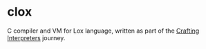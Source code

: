 # clox

C compiler and VM for Lox language, written as part of the [Crafting Interpreters](http://craftinginterpreters.com/) journey.
